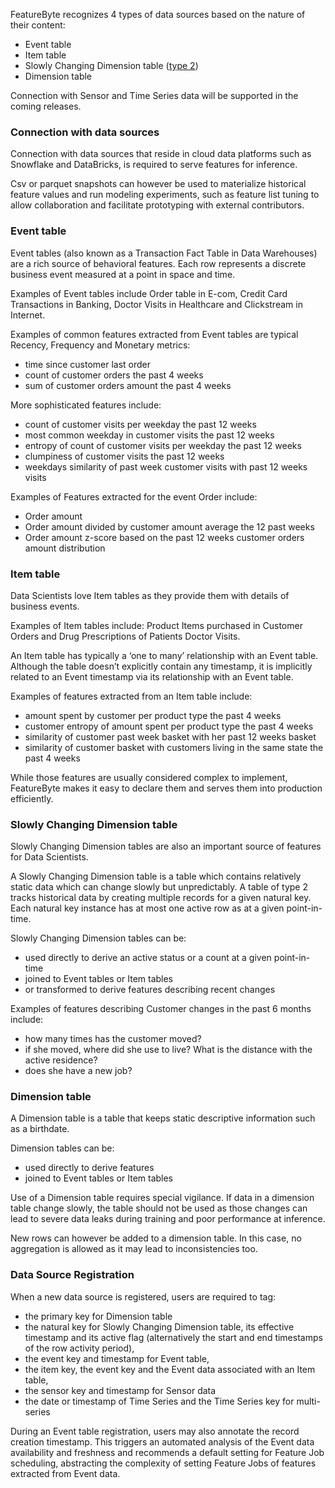 FeatureByte recognizes 4 types of data sources based on the nature of their content:

* Event table
* Item table
* Slowly Changing Dimension table ([type 2](https://en.wikipedia.org/wiki/Slowly_changing_dimension#Type_2:_add_new_row))
* Dimension table

Connection with Sensor and Time Series data will be supported in the coming releases.

### Connection with data sources
Connection with data sources that reside in cloud data platforms such as Snowflake and DataBricks, is required to serve features for inference. 

Csv or parquet snapshots can however be used to materialize historical feature values and run modeling experiments, such as feature list tuning to allow collaboration and facilitate prototyping with external contributors.

### Event table
Event tables (also known as a Transaction Fact Table in Data Warehouses) are a rich source of behavioral features. Each row represents a discrete business event measured at a point in space and time.

Examples of Event tables include Order table in E-com, Credit Card Transactions in Banking, Doctor Visits in Healthcare and Clickstream in Internet.

Examples of common features extracted from Event tables are typical Recency, Frequency and Monetary metrics:

* time since customer last order
* count of customer orders the past 4 weeks
* sum of customer orders amount the past 4 weeks

More sophisticated features include:

* count of customer visits per weekday the past 12 weeks
* most common weekday in customer visits the past 12 weeks
* entropy of count of customer visits per weekday the past 12 weeks
* clumpiness of customer visits the past 12 weeks
* weekdays similarity of past week customer visits with past 12 weeks visits

Examples of Features extracted for the event Order include:

* Order amount
* Order amount divided by customer amount average the 12 past weeks
* Order amount z-score based on the past 12 weeks customer orders amount distribution 

### Item table
Data Scientists love Item tables as they provide them with details of business events.

Examples of Item tables include: Product Items purchased in Customer Orders and Drug Prescriptions of Patients Doctor Visits.

An Item table has typically a ‘one to many’ relationship with an Event table. Although the table doesn’t explicitly contain any timestamp, it is implicitly related to an Event timestamp via its relationship with an Event table.

Examples of features extracted from an Item table include:

* amount spent by customer per product type the past 4 weeks
* customer entropy of amount spent per product type the past 4 weeks
* similarity of customer past week basket with her past 12 weeks basket
* similarity of customer basket with customers living in the same state the past 4 weeks 

While those features are usually considered complex to implement, FeatureByte makes it easy to declare them and serves them into production efficiently.

### Slowly Changing Dimension table
Slowly Changing Dimension tables are also an important source of features for Data Scientists.

A Slowly Changing Dimension table is a table which contains relatively static data which can change slowly but unpredictably. A table of type 2 tracks historical data by creating multiple records for a given natural key. Each natural key instance has at most one active row as at a given point-in-time.

Slowly Changing Dimension tables can be:

* used directly to derive an active status or a count at a given point-in-time
* joined to Event tables or Item tables
* or transformed to derive features describing recent changes

Examples of features describing Customer changes in the past 6 months include:

* how many times has the customer moved?
* if she moved, where did she use to live? What is the distance with the active residence?
* does she have a new job?

### Dimension table
A Dimension table is a table that keeps static descriptive information such as a birthdate.

Dimension tables can be:

* used directly to derive features
* joined to Event tables or Item tables

Use of a Dimension table requires special vigilance. If data in a dimension table change slowly, the table should not be used as those changes can lead to severe data leaks during training and poor performance at inference.

New rows can however be added to a dimension table. In this case, no aggregation is allowed as it may lead to inconsistencies too.

### Data Source Registration
When a new data source is registered, users are required to tag:

* the primary key for Dimension table
* the natural key for Slowly Changing Dimension table, its effective timestamp and its active flag (alternatively the start and end timestamps of the row activity period),
* the event key and timestamp for Event table,
* the item key, the event key and the Event data associated with an Item table,
* the sensor key and timestamp for Sensor data
* the date or timestamp of Time Series and the Time Series key for multi-series  

During an Event table registration, users may also annotate the record creation timestamp. This triggers an automated analysis of the Event data availability and freshness and recommends a default setting for Feature Job scheduling, abstracting the complexity of setting Feature Jobs of features extracted from Event data.
